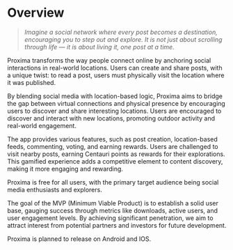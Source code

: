 # Overview  
  

>*Imagine a social network where every post becomes a destination, encouraging you to step out and explore. It is not just about scrolling through life — it is about living it, one post at a time.*  
  
  
Proxima transforms the way people connect online by anchoring social interactions in real-world locations. Users can create and share posts, with a unique twist: to read a post, users must physically visit the location where it was published.

By blending social media with location-based logic, Proxima aims to bridge the gap between virtual connections and physical presence by encouraging users to discover and share interesting locations. Users are encouraged to discover and interact with new locations, promoting outdoor activity and real-world engagement.

The app provides various features, such as post creation, location-based feeds, commenting, voting, and earning rewards. Users are challenged to visit nearby posts, earning Centauri points as rewards for their explorations. This gamified experience adds a competitive element to content discovery, making it more engaging and rewarding.

Proxima is free for all users, with the primary target audience being social media enthusiasts and explorers.

The goal of the MVP (Minimum Viable Product) is to establish a solid user base, gauging success through metrics like downloads, active users, and user engagement levels. By achieving significant penetration, we aim to attract interest from potential partners and investors for future development.

Proxima is planned to release on Android and IOS.
